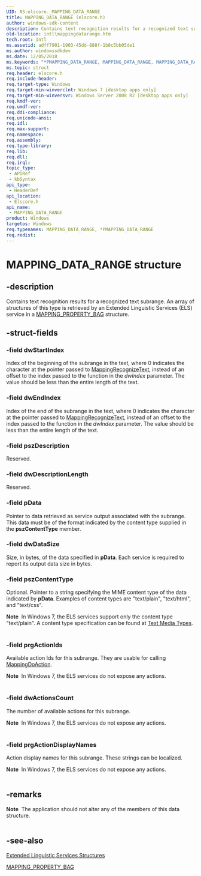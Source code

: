 ```yaml
---
UID: NS:elscore._MAPPING_DATA_RANGE
title: MAPPING_DATA_RANGE (elscore.h)
author: windows-sdk-content
description: Contains text recognition results for a recognized text subrange. An array of structures of this type is retrieved by an Extended Linguistic Services (ELS) service in a MAPPING_PROPERTY_BAG structure.
old-location: intl\mappingdatarange.htm
tech.root: Intl
ms.assetid: adff7901-1903-45dd-888f-1b8c5bb05de1
ms.author: windowssdkdev
ms.date: 12/05/2018
ms.keywords: "*PMAPPING_DATA_RANGE, MAPPING_DATA_RANGE, MAPPING_DATA_RANGE structure [Internationalization for Windows Applications], PMAPPING_DATA_RANGE, PMAPPING_DATA_RANGE structure pointer [Internationalization for Windows Applications], elscore/MAPPING_DATA_RANGE, elscore/PMAPPING_DATA_RANGE, intl.mappingdatarange"
ms.topic: struct
req.header: elscore.h
req.include-header: 
req.target-type: Windows
req.target-min-winverclnt: Windows 7 [desktop apps only]
req.target-min-winversvr: Windows Server 2008 R2 [desktop apps only]
req.kmdf-ver: 
req.umdf-ver: 
req.ddi-compliance: 
req.unicode-ansi: 
req.idl: 
req.max-support: 
req.namespace: 
req.assembly: 
req.type-library: 
req.lib: 
req.dll: 
req.irql: 
topic_type:
 - APIRef
 - kbSyntax
api_type:
 - HeaderDef
api_location:
 - Elscore.h
api_name:
 - MAPPING_DATA_RANGE
product: Windows
targetos: Windows
req.typenames: MAPPING_DATA_RANGE, *PMAPPING_DATA_RANGE
req.redist: 
---
```


# MAPPING_DATA_RANGE structure


## -description



Contains text recognition results for a recognized text subrange. An array of structures of this type is retrieved by an Extended Linguistic Services (ELS) service in a <a href="https://msdn.microsoft.com/08e55e27-5118-40ea-b973-cea0b1c263da">MAPPING_PROPERTY_BAG</a> structure.




## -struct-fields




### -field dwStartIndex

Index of the beginning of the subrange in the text, where 0 indicates the character at the pointer passed to <a href="https://msdn.microsoft.com/49f30bdd-4612-423b-9913-9c35ad8a88d5">MappingRecognizeText</a>, instead of an offset to the index passed to the function in the <i>dwIndex</i> parameter. The value should be less than the entire length of the text.


### -field dwEndIndex

Index of the end of the subrange in the text, where 0 indicates the character at the pointer passed to <a href="https://msdn.microsoft.com/49f30bdd-4612-423b-9913-9c35ad8a88d5">MappingRecognizeText</a>, instead of an offset to the index passed to the function in the <i>dwIndex</i> parameter. The value should be less than the entire length of the text.


### -field pszDescription

Reserved.


### -field dwDescriptionLength

Reserved.


### -field pData

Pointer to data retrieved as service output associated with the subrange. This data must be of the format indicated by the content type supplied in the <b>pszContentType</b> member. 


### -field dwDataSize

Size, in bytes, of the data specified in <b>pData</b>. Each service is required to report its output data size in bytes.


### -field pszContentType

Optional. Pointer to a string specifying the MIME content type of the data indicated by <b>pData</b>. Examples of content types are "text/plain", "text/html", and "text/css". 

<div class="alert"><b>Note</b>  In Windows 7, the ELS services support only the content type "text/plain". A content type specification can be found at <a href="http://go.microsoft.com/fwlink/p/?linkid=161570">Text Media Types</a>.</div>
<div> </div>

### -field prgActionIds

Available action Ids for this subrange. They are usable for calling <a href="https://msdn.microsoft.com/c3903d10-3429-4707-82b5-33efa6b2dc4c">MappingDoAction</a>.

<div class="alert"><b>Note</b>  In Windows 7, the ELS services do not expose any actions.</div>
<div> </div>

### -field dwActionsCount

The number of available actions for this subrange.

<div class="alert"><b>Note</b>  In Windows 7, the ELS services do not expose any actions.</div>
<div> </div>

### -field prgActionDisplayNames

Action display names for this subrange. These strings can be localized.

<div class="alert"><b>Note</b>  In Windows 7, the ELS services do not expose any actions.</div>
<div> </div>

## -remarks



<div class="alert"><b>Note</b>  The application should not alter any of the members of this data structure.</div>
<div> </div>



## -see-also




<a href="https://msdn.microsoft.com/58cdccf8-f052-4bb3-9391-2cc537d820dd">Extended Linguistic Services Structures</a>



<a href="https://msdn.microsoft.com/08e55e27-5118-40ea-b973-cea0b1c263da">MAPPING_PROPERTY_BAG</a>
 

 


